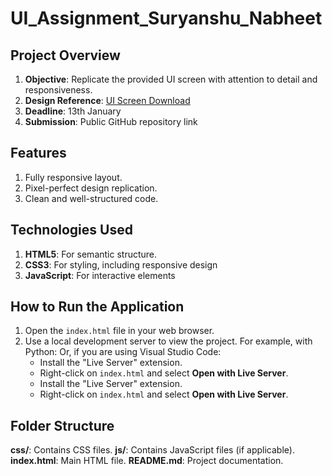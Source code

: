 # UI_Assignment_Suryanshu_Nabheet

## Project Overview

1. **Objective**: Replicate the provided UI screen with attention to detail and responsiveness.
2. **Design Reference**: [UI Screen Download](https://drive.google.com/file/d/1xN5cRq4CeSEVdp0KuDb7eII7a1O-YbT0/view?usp=sharing)
3. **Deadline**: 13th January
4. **Submission**: Public GitHub repository link

## Features

1. Fully responsive layout.
2. Pixel-perfect design replication.
3. Clean and well-structured code.

## Technologies Used

1. **HTML5**: For semantic structure.
2. **CSS3**: For styling, including responsive design 
3. **JavaScript**: For interactive elements

## How to Run the Application

1. Open the `index.html` file in your web browser.
2. Use a local development server to view the project. For example, with Python:
    Or, if you are using Visual Studio Code:
    - Install the "Live Server" extension.
    - Right-click on `index.html` and select **Open with Live Server**.
    - Install the "Live Server" extension.
    - Right-click on `index.html` and select **Open with Live Server**.

## Folder Structure

 **css/**: Contains CSS files.
 **js/**: Contains JavaScript files (if applicable).
 **index.html**: Main HTML file.
 **README.md**: Project documentation. 